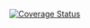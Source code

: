 [![Coverage Status](https://coveralls.io/repos/github/cotesti/compse200/badge.svg?branch=main)](https://coveralls.io/github/cotesti/compse200?branch=mainr&kill_cache=1)
